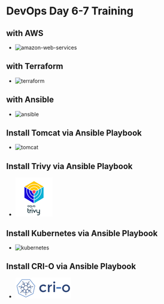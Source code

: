 # DevOps Day 6-7 Training
## with AWS
- <img width="48" height="48" src="https://img.icons8.com/color/48/amazon-web-services.png" alt="amazon-web-services"/>

## with Terraform
- <img width="48" height="48" src="https://img.icons8.com/color/48/terraform.png" alt="terraform"/>

## with Ansible 
- <img width="48" height="48" src="https://img.icons8.com/color/48/ansible.png" alt="ansible"/>

## Install Tomcat via Ansible Playbook
- <img width="48" height="48" src="https://img.icons8.com/color/48/tomcat.png" alt="tomcat"/>

## Install Trivy via Ansible Playbook
- ![](https://github.com/sabean365/picturesOfMeOrNot/blob/main/GitHub/trivy-logo.png)

## Install Kubernetes via Ansible Playbook
- <img width="48" height="48" src="https://img.icons8.com/color/48/kubernetes.png" alt="kubernetes"/>

## Install CRI-O via Ansible Playbook
- ![](https://github.com/sabean365/picturesOfMeOrNot/blob/main/GitHub/crio-logo.png)
